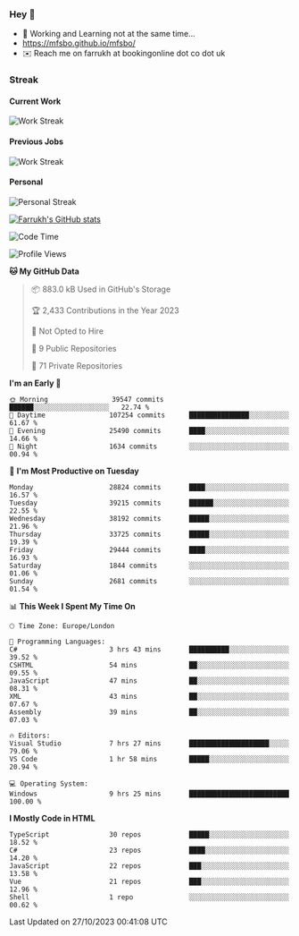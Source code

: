 ### Hey 👋

- 🏃 Working and Learning not at the same time...
- https://mfsbo.github.io/mfsbo/
- ✉️ Reach me on farrukh at bookingonline dot co dot uk

### Streak
#### Current Work
![Work Streak](https://streak-stats.demolab.com/?user=mfsbo)
#### Previous Jobs
![Work Streak](https://streak-stats.demolab.com/?user=farrukhcw)
#### Personal
![Personal Streak](https://streak-stats.demolab.com/?user=farrukhsubhani)

[![Farrukh's GitHub stats](https://github-readme-stats.vercel.app/api?username=mfsbo&hide=stars&count_private=true)](https://github.com/mfsbo/)

<!--START_SECTION:waka-->
![Code Time](http://img.shields.io/badge/Code%20Time-557%20hrs%2017%20mins-blue)

![Profile Views](http://img.shields.io/badge/Profile%20Views-0-blue)

**🐱 My GitHub Data** 

> 📦 883.0 kB Used in GitHub's Storage 
 > 
> 🏆 2,433 Contributions in the Year 2023
 > 
> 🚫 Not Opted to Hire
 > 
> 📜 9 Public Repositories 
 > 
> 🔑 71 Private Repositories 
 > 
**I'm an Early 🐤** 

```text
🌞 Morning                39547 commits       ██████░░░░░░░░░░░░░░░░░░░   22.74 % 
🌆 Daytime                107254 commits      ███████████████░░░░░░░░░░   61.67 % 
🌃 Evening                25490 commits       ████░░░░░░░░░░░░░░░░░░░░░   14.66 % 
🌙 Night                  1634 commits        ░░░░░░░░░░░░░░░░░░░░░░░░░   00.94 % 
```
📅 **I'm Most Productive on Tuesday** 

```text
Monday                   28824 commits       ████░░░░░░░░░░░░░░░░░░░░░   16.57 % 
Tuesday                  39215 commits       ██████░░░░░░░░░░░░░░░░░░░   22.55 % 
Wednesday                38192 commits       █████░░░░░░░░░░░░░░░░░░░░   21.96 % 
Thursday                 33725 commits       █████░░░░░░░░░░░░░░░░░░░░   19.39 % 
Friday                   29444 commits       ████░░░░░░░░░░░░░░░░░░░░░   16.93 % 
Saturday                 1844 commits        ░░░░░░░░░░░░░░░░░░░░░░░░░   01.06 % 
Sunday                   2681 commits        ░░░░░░░░░░░░░░░░░░░░░░░░░   01.54 % 
```


📊 **This Week I Spent My Time On** 

```text
🕑︎ Time Zone: Europe/London

💬 Programming Languages: 
C#                       3 hrs 43 mins       ██████████░░░░░░░░░░░░░░░   39.52 % 
CSHTML                   54 mins             ██░░░░░░░░░░░░░░░░░░░░░░░   09.55 % 
JavaScript               47 mins             ██░░░░░░░░░░░░░░░░░░░░░░░   08.31 % 
XML                      43 mins             ██░░░░░░░░░░░░░░░░░░░░░░░   07.67 % 
Assembly                 39 mins             ██░░░░░░░░░░░░░░░░░░░░░░░   07.03 % 

🔥 Editors: 
Visual Studio            7 hrs 27 mins       ████████████████████░░░░░   79.06 % 
VS Code                  1 hr 58 mins        █████░░░░░░░░░░░░░░░░░░░░   20.94 % 

💻 Operating System: 
Windows                  9 hrs 25 mins       █████████████████████████   100.00 % 
```

**I Mostly Code in HTML** 

```text
TypeScript               30 repos            █████░░░░░░░░░░░░░░░░░░░░   18.52 % 
C#                       23 repos            ████░░░░░░░░░░░░░░░░░░░░░   14.20 % 
JavaScript               22 repos            ███░░░░░░░░░░░░░░░░░░░░░░   13.58 % 
Vue                      21 repos            ███░░░░░░░░░░░░░░░░░░░░░░   12.96 % 
Shell                    1 repo              ░░░░░░░░░░░░░░░░░░░░░░░░░   00.62 % 
```




 Last Updated on 27/10/2023 00:41:08 UTC
<!--END_SECTION:waka-->
<!--
**mfsbo/mfsbo** is a ✨ _special_ ✨ repository because its `README.md` (this file) appears on your GitHub profile.

Here are some ideas to get you started:

- 🔭 I’m currently working on ...
- 🌱 I’m currently learning ...
- 👯 I’m looking to collaborate on ...
- 🤔 I’m looking for help with ...
- 💬 Ask me about ...
- 📫 How to reach me: ...
- 😄 Pronouns: ...
- ⚡ Fun fact: ...
-->
